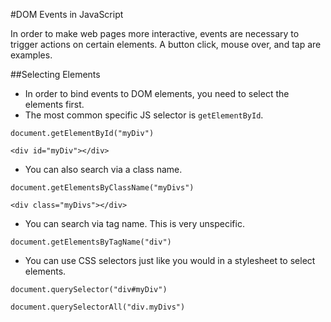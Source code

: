 #DOM Events in JavaScript

In order to make web pages more interactive, events are necessary to trigger actions on certain elements. A button click, mouse over, and tap are examples.

##Selecting Elements

- In order to bind events to DOM elements, you need to select the elements first.
- The most common specific JS selector is `getElementById`.

`document.getElementById("myDiv")`

`<div id="myDiv"></div>`

- You can also search via a class name.

`document.getElementsByClassName("myDivs")`

`<div class="myDivs"></div>`

- You can search via tag name. This is very unspecific.

`document.getElementsByTagName("div")`

- You can use CSS selectors just like you would in a stylesheet to select elements.

`document.querySelector("div#myDiv")`

`document.querySelectorAll("div.myDivs")`